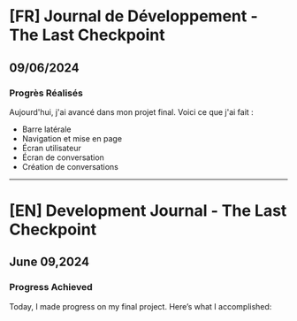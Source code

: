 # [FR] Journal de Développement - The Last Checkpoint

## 09/06/2024

### Progrès Réalisés

Aujourd'hui, j'ai avancé dans mon projet final. Voici ce que j'ai fait :

- Barre latérale
- Navigation et mise en page
- Écran utilisateur
- Écran de conversation
- Création de conversations

---

# [EN] Development Journal - The Last Checkpoint

## June 09,2024

### Progress Achieved

Today, I made progress on my final project. Here’s what I accomplished:
